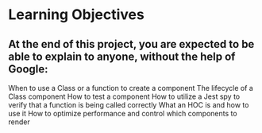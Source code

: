 # Learning Objectives
## At the end of this project, you are expected to be able to explain to anyone, without the help of Google:

When to use a Class or a function to create a component
The lifecycle of a Class component
How to test a component
How to utilize a Jest spy to verify that a function is being called correctly
What an HOC is and how to use it
How to optimize performance and control which components to render